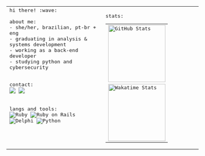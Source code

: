 <table>
  <tr>
    <td style="vertical-align: top; width: 50%;">
      <samp>
        hi there! :wave:<br>
        <br>
        about me:<br>
        - she/her, brazilian, pt-br + eng<br>
        - graduating in analysis & systems development<br>
        - working as a back-end developer<br>
        - studying python and cybersecurity<br>
        <br>
        <br>
        contact:<br>
        <img src="https://img.shields.io/badge/-linkedin-0D1117?style=flat-square&logo=linkedin&logoColor=c10707"&link=https://www.linkedin.com/in/mariafcatani/">
        <img src="https://img.shields.io/badge/-gmail-0D1117?style=flat-square&logo=gmail&logoColor=c10707"&mailto:mariafernandacatani@gmail.com">
        <br><br><br>
        langs and tools:<br>
        <img src="https://img.shields.io/badge/-ruby-0D1117?style=flat-square&logo=ruby&logoColor=c10707" alt="Ruby"/>
        <img src="https://img.shields.io/badge/-ruby_on_rails-0D1117?style=flat-square&logo=rubyonrails&logoColor=c10707" alt="Ruby on Rails"/>
        <img src="https://img.shields.io/badge/-delphi-0D1117?style=flat-square&logo=delphi&logoColor=c10707" alt="Delphi"/>
        <img src="https://img.shields.io/badge/-python-0D1117?style=flat-square&logo=python&logoColor=c10707" alt="Python"/>
      </samp>
    </td>
    <td style="vertical-align: top; width: 50%;">
      <samp>
        <br>
        stats:<br>
        <table>
          <tr>
            <td>
              <img height="150em" src="https://github-readme-stats.vercel.app/api?username=mariafcatani&count_private=true&show_icons=true&hide_border=true&bg_color=0D1117&text_color=d6d6d6&title_color=c10707&icon_color=c10707" alt="GitHub Stats" />
            </td>
          </tr>
          <tr>
            <td>
              <img height="150em" src="https://github-readme-stats.vercel.app/api/wakatime?username=mariafcatani&hide_border=true&bg_color=0d1117&title_color=bd0001&text_color=FFF" alt="Wakatime Stats"/>
            </td>
          </tr>
        </table>
      </samp>
    </td>
  </tr>
</table>

